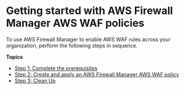 # Getting started with AWS Firewall Manager​ AWS WAF policies<a name="getting-started-fms"></a>

To use AWS Firewall Manager to enable AWS WAF rules across your organization, perform the following steps in sequence\. 

**Topics**
+ [Step 1: Complete the prerequisites](complete-prereq.md)
+ [Step 2: Create and apply an AWS Firewall Manager​ AWS WAF policy](get-started-fms-create-security-policy.md)
+ [Step 3: Clean Up](clean-up.md)